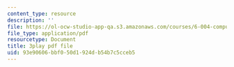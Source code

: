 ```yaml
---
content_type: resource
description: ''
file: https://ol-ocw-studio-app-qa.s3.amazonaws.com/courses/6-004-computation-structures-spring-2017/93e90606bbf050d1924db54b7c5cceb5_ff2hWbJAipY.pdf
file_type: application/pdf
resourcetype: Document
title: 3play pdf file
uid: 93e90606-bbf0-50d1-924d-b54b7c5cceb5
---
```

